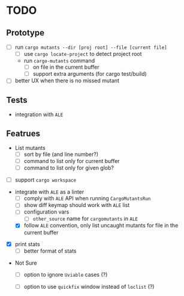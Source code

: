 # TODO

## Prototype

- [ ] run `cargo mutants --dir [proj root] --file [current file]`
    - [ ] use `cargo locate-project` to detect project root
    - run `cargo-mutants` command
        - [ ] on file in the current buffer
        - [ ] support extra arguments (for cargo test/build)
- [ ] better UX when there is no missed mutant

## Tests

- integration with `ALE`

## Featrues

- List mutants
    - [ ] sort by file (and line number?)
    - [ ] command to list only for current buffer
    - [ ] command to list only for given glob?
- [ ] support `cargo workspace`
- integrate with `ALE` as a linter
    - [ ] comply with `ALE` API when running `CargoMutantsRun`
    - [ ] show diff keymap should work with `ALE` list
    - [ ] configuration vars
        - [ ] `other_source` name for `cargomutants` in `ALE`
    - [x] follow `ALE` convention, only list uncaught mutants for file in the current buffer
- [x] print stats
    - [ ] better format of stats
- Not Sure
    - [ ] option to ignore `Uviable` cases (?)
    - [ ] option to use `quickfix` window instead of `loclist` (?)

